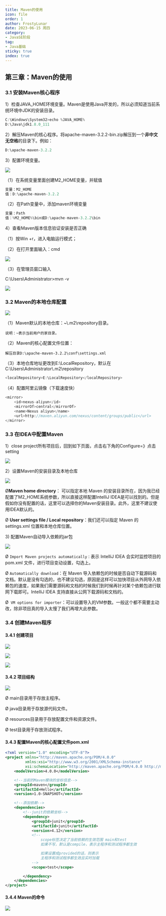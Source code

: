```yaml
---
title: Maven的使用
icon: file
order: 1
author: FrostyLunar
date: 2023-06-15 周四
category:
- JavaSE阶段
tag:
- Java基础
sticky: true
index: true
---
```



## 第三章：Maven的使用

### 3.1 安装Maven核心程序

1）检查JAVA\_HOME环境变量。Maven是使用Java开发的，所以必须知道当前系统环境中JDK的安装目录。

```java
C:\Windows\System32>echo %JAVA_HOME%
D:\Java\jdk1.8.0_111
```

2）解压Maven的核心程序。将apache-maven-3.2.2-bin.zip解压到一个**非中文无空格**的目录下。例如：

```java
D:\apache-maven-3.2.2
```

3）配置环境变量。

![](./image/image_pVPJhAySKp.png)

（1）在系统变量里面创建M2\_HOME变量，并赋值

```java
变量：M2_HOME
值：D:\apache-maven-3.2.2
```

（2）在Path变量中，添加maven环境变量

```java
变量：Path
值：%M2_HOME%\bin或D:\apache-maven-3.2.2\bin
```

4）查看Maven版本信息验证安装是否正确

（1）按Win +r，进入电脑运行模式；

（2）在打开里面输入：cmd

![](./image/image_XG6utfcMKY.png)

（3）在管理员窗口输入

C:\Users\Administrator>mvn -v

![](./image/image_VRcKajoPTE.png)

### 3.2  Maven的本地仓库配置

![](./image/image_QQLIb-BXnB.png)

（1）Maven默认的本地仓库：\~\\.m2\repository目录。

`说明：~表示当前用户的家目录。`

（2）Maven的核心配置文件位置：

`解压目录D:\apache-maven-3.2.2\conf\settings.xml`

（3）本地仓库地址更改到E:\LocalRepository，默认在C:\Users\Administrator\\.m2\repository

```java
<localRepository>E:\LocalRepository</localRepository>
```

（4）配置阿里云镜像（下载速度快）

```java
<mirror>
    <id>nexus-aliyun</id>
    <mirrorOf>central</mirrorOf>
    <name>Nexus aliyun</name>
    <url>http://maven.aliyun.com/nexus/content/groups/public</url>
</mirror>
```

### 3.3  在IDEA中配置Maven

1）close project所有项目后，回到如下页面，点击右下角的Configure=》点击setting

![](./image/image_7Jf4tcRGyv.png)

2）设置Maven的安装目录及本地仓库

![](./image/image_hFl7ZSoaOK.png)

Ø**Maven home directory**： 可以指定本地 Maven 的安装目录所在，因为我已经配置了M2\_HOME系统参数，所以直接这样配置IntelliJ IDEA是可以找到的。但是假如你没有配置的话，这里可以选择你的Maven安装目录。此外，这里不建议使用IDEA默认的。

Ø **User settings file / Local repository**：我们还可以指定 Maven 的 settings.xml 位置和本地仓库位置。

3\)  配置Maven自动导入依赖的jar包

![](./image/image_5V1puCNOgF.png)

Ø `Import Maven projects automatically：`表示 IntelliJ IDEA 会实时监控项目的 pom.xml 文件，进行项目变动设置，勾选上。

Ø `Automatically download`：在 Maven 导入依赖包的时候是否自动下载源码和文档。默认是没有勾选的，也不建议勾选，原因是这样可以加快项目从外网导入依赖包的速度，如果我们需要源码和文档的时候我们到时候再针对某个依赖包进行联网下载即可。IntelliJ IDEA 支持直接从公网下载源码和文档的。

Ø` VM options for importer`：可以设置导入的VM参数。一般这个都不需要主动改，除非项目真的导入太慢了我们再增大此参数。

### 3.4  创建Maven程序

#### 3.4.1  创建项目

![](./image/image_i23UY8Bu-x.png)

![](./image/image_WZ14HuJHge.png)

![](./image/image_rLWzlDtNC-.png)

#### 3.4.2  项目结构

![](./image/image_U7R8SkITg8.png)

Ø main目录用于存放主程序。

Ø java目录用于存放源代码文件。

Ø resources目录用于存放配置文件和资源文件。

Ø test目录用于存放测试程序。

#### 3.4.3  配置Maven的核心配置文件pom.xml

```xml
<?xml version="1.0" encoding="UTF-8"?>
<project xmlns="http://maven.apache.org/POM/4.0.0"
         xmlns:xsi="http://www.w3.org/2001/XMLSchema-instance"
         xsi:schemaLocation="http://maven.apache.org/POM/4.0.0 http://maven.apache.org/xsd/maven-4.0.0.xsd">
    <modelVersion>4.0.0</modelVersion>

    <!--当前的Maven模块的坐标信息-->
    <groupId>maven</groupId>
    <artifactId>Hello</artifactId>
    <version>1.0-SNAPSHOT</version>

    <!--添加依赖-->
    <dependencies>
        <!--junit的依赖坐标-->
        <dependency>
            <groupId>junit</groupId>
            <artifactId>junit</artifactId>
            <version>4.12</version>
            <!--
                scope标签决定了当前依赖的生效范围 main和test
                如果不写，默认是compile，表示主程序和测试程序都生效

                如果设置成provided的话，则表示
                主程序和测试程序都生效且实时加载
            -->
            <scope>test</scope>

        </dependency>
    </dependencies>
</project>
```

#### 3.4.4  Maven的命令

![](./image/image_4VfYoREck_.png)
